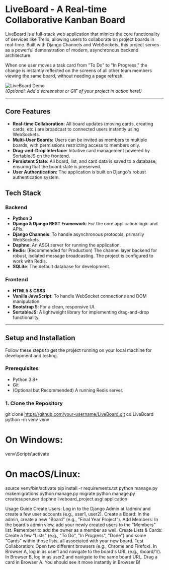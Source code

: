 # LiveBoard - A Real-time Collaborative Kanban Board

LiveBoard is a full-stack web application that mimics the core functionality of services like Trello, allowing users to collaborate on project boards in real-time. Built with Django Channels and WebSockets, this project serves as a powerful demonstration of modern, asynchronous backend architecture.

When one user moves a task card from "To Do" to "In Progress," the change is instantly reflected on the screens of all other team members viewing the same board, without needing a page refresh.

![LiveBoard Demo](link_to_your_demo_gif_or_screenshot.png)  
*(Optional: Add a screenshot or GIF of your project in action here!)*

---

## Core Features

*   **Real-time Collaboration:** All board updates (moving cards, creating cards, etc.) are broadcast to connected users instantly using WebSockets.
*   **Multi-User Boards:** Users can be invited as members to multiple boards, with permissions restricting access to members only.
*   **Drag-and-Drop Interface:** Intuitive card management powered by SortableJS on the frontend.
*   **Persistent State:** All board, list, and card data is saved to a database, ensuring that the board state is preserved.
*   **User Authentication:** The application is built on Django's robust authentication system.

## Tech Stack

### Backend
*   **Python 3**
*   **Django & Django REST Framework**: For the core application logic and APIs.
*   **Django Channels**: To handle asynchronous protocols, primarily WebSockets.
*   **Daphne**: An ASGI server for running the application.
*   **Redis**: (Recommended for Production) The channel layer backend for robust, isolated message broadcasting. The project is configured to work with Redis.
*   **SQLite**: The default database for development.

### Frontend
*   **HTML5 & CSS3**
*   **Vanilla JavaScript**: To handle WebSocket connections and DOM manipulation.
*   **Bootstrap 5**: For a clean, responsive UI.
*   **SortableJS**: A lightweight library for implementing drag-and-drop functionality.

---

## Setup and Installation

Follow these steps to get the project running on your local machine for development and testing.

### Prerequisites
*   Python 3.8+
*   Git
*   (Optional but Recommended) A running Redis server.

### 1. Clone the Repository
git clone https://github.com/your-username/LiveBoard.git
cd LiveBoard
python -m venv venv
# On Windows:
venv\Scripts\activate
# On macOS/Linux:
source venv/bin/activate
pip install -r requirements.txt
python manage.py makemigrations
python manage.py migrate
python manage.py createsuperuser
daphne liveboard_project.asgi:application

Usage Guide
Create Users: Log in to the Django Admin at /admin/ and create a few user accounts (e.g., user1, user2).
Create a Board: In the admin, create a new "Board" (e.g., "Final Year Project").
Add Members: In the board's admin view, add your newly created users to the "Members" list. Remember to add the owner as a member as well.
Create Lists & Cards: Create a few "Lists" (e.g., "To Do", "In Progress", "Done") and some "Cards" within those lists, all associated with your new board.
Test Collaboration:
Open two different browsers (e.g., Chrome and Firefox).
In Browser A, log in as user1 and navigate to the board's URL (e.g., /board/1/).
In Browser B, log in as user2 and navigate to the same board URL.
Drag a card in Browser A. You should see it move instantly in Browser B!

